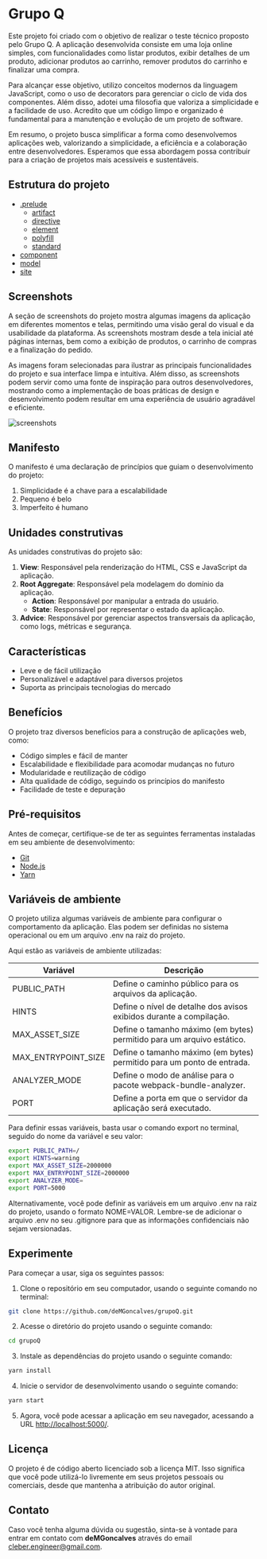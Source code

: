 # Grupo Q

Este projeto foi criado com o objetivo de realizar o teste técnico proposto pelo Grupo Q. A aplicação desenvolvida consiste em uma loja online simples, com funcionalidades como listar produtos, exibir detalhes de um produto, adicionar produtos ao carrinho, remover produtos do carrinho e finalizar uma compra.

Para alcançar esse objetivo, utilizo conceitos modernos da linguagem JavaScript, como o uso de decorators para gerenciar o ciclo de vida dos componentes. Além disso, adotei uma filosofia que valoriza a simplicidade e a facilidade de uso. Acredito que um código limpo e organizado é fundamental para a manutenção e evolução de um projeto de software.

Em resumo, o projeto busca simplificar a forma como desenvolvemos aplicações web, valorizando a simplicidade, a eficiência e a colaboração entre desenvolvedores. Esperamos que essa abordagem possa contribuir para a criação de projetos mais acessíveis e sustentáveis.

## Estrutura do projeto

-  [.prelude](https://github.com/deMGoncalves/grupoQ/blob/master/.prelude/README.md)
    -  [artifact]()
    -  [directive]()
    -  [element]()
    -  [polyfill]()
    -  [standard]()
-  [component]()
-  [model]()
-  [site]()

## Screenshots

A seção de screenshots do projeto mostra algumas imagens da aplicação em diferentes momentos e telas, permitindo uma visão geral do visual e da usabilidade da plataforma. As screenshots mostram desde a tela inicial até páginas internas, bem como a exibição de produtos, o carrinho de compras e a finalização do pedido.

As imagens foram selecionadas para ilustrar as principais funcionalidades do projeto e sua interface limpa e intuitiva. Além disso, as screenshots podem servir como uma fonte de inspiração para outros desenvolvedores, mostrando como a implementação de boas práticas de design e desenvolvimento podem resultar em uma experiência de usuário agradável e eficiente.

![screenshots](https://user-images.githubusercontent.com/35740192/236906267-12a44954-f540-4479-8a63-943e6e0e1154.png)

## Manifesto

O manifesto é uma declaração de princípios que guiam o desenvolvimento do projeto:

1.  Simplicidade é a chave para a escalabilidade
2.  Pequeno é belo
3.  Imperfeito é humano

## Unidades construtivas

As unidades construtivas do projeto são:

1.  **View**: Responsável pela renderização do HTML, CSS e JavaScript da aplicação.
2.  **Root Aggregate**: Responsável pela modelagem do domínio da aplicação.
    -  **Action**: Responsável por manipular a entrada do usuário.
    -  **State**: Responsável por representar o estado da aplicação.
3.  **Advice**: Responsável por gerenciar aspectos transversais da aplicação, como logs, métricas e segurança.

## Características

-  Leve e de fácil utilização
-  Personalizável e adaptável para diversos projetos
-  Suporta as principais tecnologias do mercado

## Benefícios

O projeto traz diversos benefícios para a construção de aplicações web, como:

-  Código simples e fácil de manter
-  Escalabilidade e flexibilidade para acomodar mudanças no futuro
-  Modularidade e reutilização de código
-  Alta qualidade de código, seguindo os princípios do manifesto
-  Facilidade de teste e depuração

## Pré-requisitos

Antes de começar, certifique-se de ter as seguintes ferramentas instaladas em seu ambiente de desenvolvimento:

-  [Git](https://git-scm.com/)
-  [Node.js](https://nodejs.org/)
-  [Yarn](https://yarnpkg.com/)

## Variáveis de ambiente

O projeto utiliza algumas variáveis de ambiente para configurar o comportamento da aplicação. Elas podem ser definidas no sistema operacional ou em um arquivo .env na raiz do projeto.

Aqui estão as variáveis de ambiente utilizadas:

| Variável              | Descrição                                                              |
| --------------------- | ---------------------------------------------------------------------- |
| PUBLIC_PATH           | Define o caminho público para os arquivos da aplicação.                |
| HINTS                 | Define o nível de detalhe dos avisos exibidos durante a compilação.    |
| MAX_ASSET_SIZE        | Define o tamanho máximo (em bytes) permitido para um arquivo estático. |
| MAX_ENTRYPOINT_SIZE   | Define o tamanho máximo (em bytes) permitido para um ponto de entrada. |
| ANALYZER_MODE         | Define o modo de análise para o pacote webpack-bundle-analyzer.        |
| PORT                  | Define a porta em que o servidor da aplicação será executado.          |

Para definir essas variáveis, basta usar o comando export no terminal, seguido do nome da variável e seu valor:

```bash
export PUBLIC_PATH=/
export HINTS=warning
export MAX_ASSET_SIZE=2000000
export MAX_ENTRYPOINT_SIZE=2000000
export ANALYZER_MODE=
export PORT=5000
```

Alternativamente, você pode definir as variáveis em um arquivo .env na raiz do projeto, usando o formato NOME=VALOR. Lembre-se de adicionar o arquivo .env no seu .gitignore para que as informações confidenciais não sejam versionadas.

## Experimente

Para começar a usar, siga os seguintes passos:

1.  Clone o repositório em seu computador, usando o seguinte comando no terminal:
```bash
git clone https://github.com/deMGoncalves/grupoQ.git
```

2.  Acesse o diretório do projeto usando o seguinte comando:
```bash
cd grupoQ
```

3.  Instale as dependências do projeto usando o seguinte comando:
```bash
yarn install
```

4.  Inicie o servidor de desenvolvimento usando o seguinte comando:
```bash
yarn start
```

5.  Agora, você pode acessar a aplicação em seu navegador, acessando a URL [http://localhost:5000/](http://localhost:5000/).


## Licença

O projeto é de código aberto licenciado sob a licença MIT. Isso significa que você pode utilizá-lo livremente em seus projetos pessoais ou comerciais, desde que mantenha a atribuição do autor original.

## Contato

Caso você tenha alguma dúvida ou sugestão, sinta-se à vontade para entrar em contato com **deMGoncalves** através do email cleber.engineer@gmail.com.
